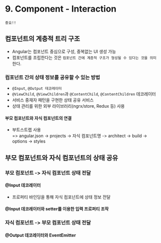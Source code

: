 # 9. Component - Interaction
`중요!!`
## 컴포넌트의 계층적 트리 구조
- Angular는 컴포넌트 중심으로 구성, 중복없는 UI 생성 가능
- 컴포넌트를 조립한다는 것은 `컴포넌트 간에 계층적 구조가 형성될 수 있다는 것을 의미`한다.

### 컴포넌트 간의 상태 정보를 공유할 수 있는 방법
- `@Input`, `@Output 데코레이터`
- `@ViewChild`, `@ViewChildren`과 `@ContentChild`, `@ContentChildren` 데코레이터
- 서비스 중재자 패턴을 구현한 상태 공유 서비스
- 상태 관리를 위한 외부 라이브러리(ngrx/store, Redux 등) 사용

#### 부모 컴포넌트와 자식 컴포넌트의 연결
- 부트스트랩 사용  
=> angular.json -> projects -> 자식 컴포넌트명 -> architect -> build -> options -> styles

## 부모 컴포넌트와 자식 컴포넌트의 상태 공유

### 부모 컴포넌트 -> 자식 컴포넌트 상태 전달
#### @Input 데코레이터
- 프로퍼티 바인딩을 통해 자식 컴포넌트에 상태 정보 전달

#### @Input 데코레이터와 setter를 이용한 입력 프로퍼티 조작

### 자식 컴포넌트 -> 부모 컴포넌트 상태 전달
#### @Output 데코레이터와 EventEmitter